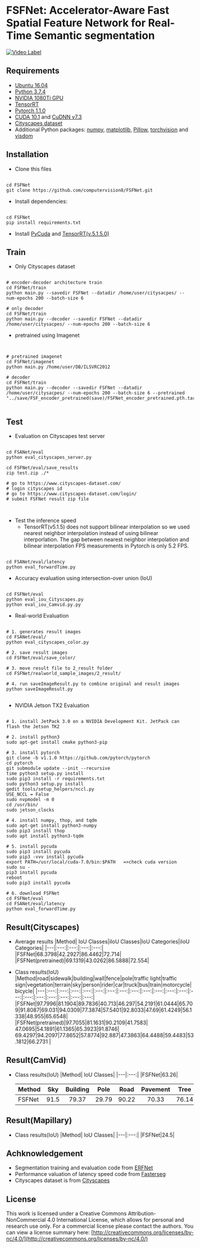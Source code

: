 # FSFNet: Accelerator-Aware Fast Spatial Feature Network for Real-Time Semantic segmentation
                                                                                                                                         
[![Video Label](http://img.youtube.com/vi/89sccOnl41g/0.jpg)](https://www.youtube.com/watch?v=89sccOnl41g)

## Requirements
   * [Ubuntu 16.04](https://ubuntu.com/)
   * [Python 3.7.4](https://www.python.org/)
   * [NVIDIA 1080Ti GPU](https://www.nvidia.com/ko-kr/)
   * [TensorRT](https://github.com/NVIDIA/TensorRT)
   * [Pytorch 1.1.0](https://pytorch.org/) 
   * [CUDA 10.1](https://developer.nvidia.com/cuda-toolkit) and [CuDNN v7.3](https://developer.nvidia.com/cudnn)
   * [Cityscapes dataset](https://www.cityscapes-dataset.com/submit/)
   * Additional Python packages: [numpy](https://numpy.org/), [matplotlib](https://matplotlib.org/), [Pillow](https://pypi.org/project/Pillow/), [torchvision](https://pytorch.org/docs/stable/torchvision/index.html) and [visdom](https://anaconda.org/conda-forge/visdom)
   
   
## Installation
   * Clone this files
<pre><code>
cd FSFNet
git clone https://github.com/computervision8/FSFNet.git
</code></pre>   
   * Install dependencies:

<pre><code>
cd FSFNet
pip install requirements.txt
</code></pre>   

   * Install [PyCuda](https://wiki.tiker.net/PyCuda/Installation/) and [TensorRT(v.5.1.5.0)](https://github.com/NVIDIA/TensorRT)

## Train
   * Only Cityscapes dataset
<pre><code>
# encoder-decoder architecture train
cd FSFNet/train
python main.py --savedir FSFNet --datadir /home/user/citysacpes/ --num-epochs 200 --batch-size 6

# only decoder
cd FSFNet/train
python main.py --decoder --savedir FSFNet --datadir /home/user/citysacpes/ --num-epochs 200 --batch-size 6
</code></pre>
   * pretrained using Imagenet
<pre><code>

# pretrained imagenet
cd FSFNet/imagenet
python main.py /home/user/DB/ILSVRC2012

# decoder
cd FSFNet/train
python main.py --decoder --savedir FSFNet --datadir /home/user/citysacpes/ --num-epochs 200 --batch-size 6 --pretrained "../save/FSF_encoder_pretrained(save)/FSFNet_encoder_pretrained.pth.tar"

</code></pre>


## Test
   * Evaluation on Cityscapes test server
<pre><code>
cd FSANet/eval
python eval_cityscapes_server.py

cd FSFNet/eval/save_results
zip test.zip ./*

# go to https://www.cityscapes-dataset.com/
# login cityscapes id 
# go to https://www.cityscapes-dataset.com/login/
# submit FSFNet result zip file


</code></pre>
   * Test the inference speed
     * TensorRT(v5.1.5) does not support bilinear interpolation so we used nearest neighbor interpolation instead of using bilinear interporlation. 
        The gap between nearest neighbor interpolation and bilinear interpolation FPS measurements in Pytorch is only 5.2 FPS. 
<pre><code>
cd FSANet/eval/latency
python eval_forwardTime.py
</code></pre>
   * Accuracy evaluation using intersection-over union (IoU) 
<pre><code>
cd FSFNet/eval
python eval_iou_Cityscapes.py
python eval_iou_Camvid.py.py
</code></pre>
   * Real-world Evaluation 
<pre><code>
# 1. generates result images 
cd FSANet/eval/
python eval_cityscapes_color.py

# 2. save result images
cd FSFNet/eval/save_color/

# 3. move result file to 2_result folder
cd FSFNet/realworld_sample_images/2_result/

# 4. run saveImageResult.py to combine original and result images
python saveImageResult.py

</code></pre>   
   * NVIDIA Jetson TX2 Evaluation
<pre><code>
# 1. install JetPack 3.0 on a NVIDIA Development Kit. JetPack can flash the Jetson TK2

# 2. install python3
sudo apt-get install cmake python3-pip

# 3. install pytorch
git clone -b v1.1.0 https://github.com/pytorch/pytorch
cd pytorch
git submodule update --init --recursive
time python3 setup.py install 
sudo pip3 install -r requirements.txt
sudo python3 setup.py install
gedit tools/setup_helpers/nccl.py
USE_NCCL = False
sudo nvpmodel -m 0
cd /usr/bin/
sudo jetson_clocks

# 4. install numpy, thop, and tqdm
sudo apt-get install python3-numpy
sudo pip3 install thop
sudo apt install python3-tqdm

# 5. install pycuda
sudo pip3 install pycuda
sudo pip3 -vvv install pycuda
export PATH=/usr/local/cuda-7.0/bin:$PATH   =>check cuda version
sudo su -
pip3 install pycuda
reboot
sudo pip3 install pycuda

# 6. download FSFNet 
cd FSFNet/eval
cd FSANet/eval/latency
python eval_forwardTime.py
</code></pre>  


## Result(Cityscapes)
   * Average results
     |Method| IoU Classes|iIoU Classes|IoU Categories|iIoU Categories|
     |---|:---:|:---:|:---:|:---:|
     |FSFNet|68.3798|42.2927|86.4462|72.714|
     |FSFNet(pretrained)|69.1319|43.0262|86.5888|72.554|
     
     
   * Class results(IoU)
     |Method|road|sidewalk|building|wall|fence|pole|traffic light|traffic sign|vegetation|terrain|sky|person|rider|car|truck|bus|train|motorcycle|bicycle|
     |---|:---:|:---:|:---:|:---:|:---:|:---:|:---:|:---:|:---:|:---:|:---:|:---:|:---:|:---:|:---:|:---:|:---:|:---:|:---:|
     |FSFNet|97.7996|81.1904|89.7836|40.713|46.297|54.2191|61.0444|65.709|91.8087|69.031|94.0309|77.3874|57.5401|92.8033|47.69|61.4249|56.1338|48.955|65.6548|
     |FSFNet(pretrained)|97.7055|81.1631|90.2109|41.7583|	47.0695|54.1891|61.1365|65.3923|91.8746|	69.4297|94.2097|77.8652|57.8774|92.887|47.3863|64.4488|59.4483|53.1812|66.2731	|
   
## Result(CamVid)
   * Class results(IoU)
     |Method| IoU Classes|
     |---|:---:|
     |FSFNet|63.26|

     
     |Method|Sky|Building|Pole|Road|Pavement|Tree|SignSymbol|Fence|Car|Pedestrian|Bicyclist|
     |---|:---:|:---:|:---:|:---:|:---:|:---:|:---:|:---:|:---:|:---:|:---:|
     |FSFNet|91.5|79.37|29.79|90.22|70.33|76.14|39.5|40.47|78.68|48.62|51.28|


     

## Result(Mapillary)
   * Class results(IoU)
     |Method| IoU Classes|
     |---|:---:|
     |FSFNet|24.5|
     

     
     
     
     
     


     


## Achknowledgement
  * Segmentation training and evaluation code from [ERFNet](https://github.com/Eromera/erfnet)
  * Performance valuation of latency speed code from [Fasterseg](https://github.com/VITA-Group/FasterSeg)
  * Cityscapes dataset is from [Cityscapes](https://www.cityscapes-dataset.com/submit/)
  
## License
This work is licensed under a Creative Commons Attribution-NonCommercial 4.0 International License, which allows for personal and research use only. For a commercial license please contact the authors. You can view a license summary here: [http://creativecommons.org/licenses/by-nc/4.0/](http://creativecommons.org/licenses/by-nc/4.0/)
